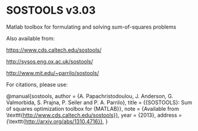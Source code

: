 # SOSTOOLS v3.03
 Matlab toolbox for formulating and solving sum-of-squares problems 
 
 Also available from:
 
 https://www.cds.caltech.edu/sostools/
 
 http://sysos.eng.ox.ac.uk/sostools/
 
 http://www.mit.edu/~parrilo/sostools/
 
For citations, please use:

@manual{sostools,
author = {A. Papachristodoulou, J. Anderson, G. Valmorbida, S. Prajna, P. Seiler and P. A. Parrilo},
title = {{SOSTOOLS}: Sum of squares optimization toolbox for {MATLAB}},
note = {Available from  \texttt{http://www.cds.caltech.edu/sostools}},
year = {2013},
address = {\texttt{http://arxiv.org/abs/1310.4716}},
}
